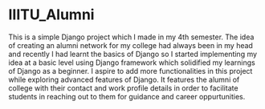 # IIITU_Alumni
This is a simple Django project which I made in my 4th semester. The idea of creating an alumni network for my college had always been in my head and recently I had learnt the basics of Django so I started implementing my idea at a basic level using Django framework which solidified my learnings of Django as a beginner. I aspire to add more functionalities in this project while exploring advanced features of Django. It features the alumni of college with their contact and work profile details in order to facilitate students in reaching out to them for guidance and career oppurtunities. 
